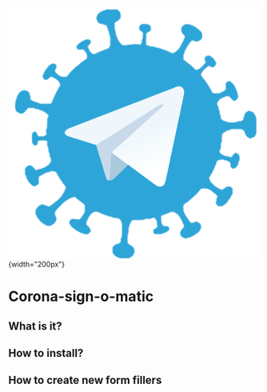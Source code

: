 ![alt text](media/logo.png "Title"){width="200px"}

# Corona-sign-o-matic

## What is it?

## How to install?

## How to create new form fillers
